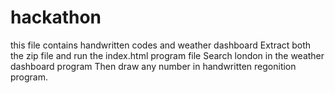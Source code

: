 # hackathon
this file contains handwritten codes and weather dashboard
Extract both the zip file and run the index.html program file
Search london in the weather dashboard program
Then draw any number in handwritten regonition program.
